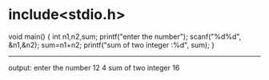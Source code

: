 # include<stdio.h>
void main()
{
int n1,n2,sum;
printf("enter the number");
scanf("%d%d", &n1,&n2);
sum=n1+n2;
printf("sum of two integer :%d", sum);
}
***************************************
output:
enter the number 12
4
sum of two integer 16
